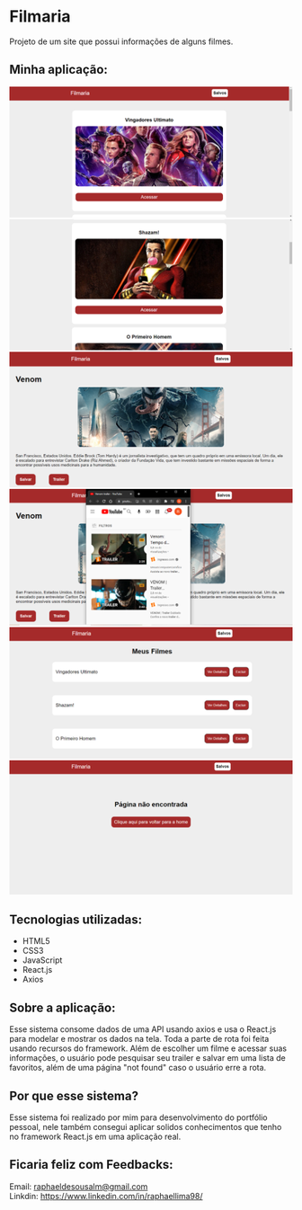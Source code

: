 # Filmaria

Projeto de um site que possui informações de alguns filmes.

## Minha aplicação:

<img src="./public/screenshots/img1.PNG" />
<img src="./public/screenshots/img2.PNG" />
<img src="./public/screenshots/img3.PNG" />
<img src="./public/screenshots/img4.PNG" />
<img src="./public/screenshots/img5.PNG" />
<img src="./public/screenshots/img6.PNG" />

## Tecnologias utilizadas:

<ul>
  <li>HTML5</li>
  <li>CSS3</li>
  <li>JavaScript</li>
  <li>React.js</li>
   <li>Axios</li>
</ul>

## Sobre a aplicação:

Esse sistema consome dados de uma API usando axios e usa o React.js para modelar e mostrar os dados na tela. Toda a parte de rota foi feita usando recursos do
framework. Além de escolher um filme e acessar suas informações, o usuário pode pesquisar seu trailer e salvar em uma lista de favoritos, além de uma página "not found" caso o usuário erre a rota.

## Por que esse sistema?

Esse sistema foi realizado por mim para desenvolvimento do portfólio pessoal, nele também consegui aplicar solidos conhecimentos que tenho no framework React.js
em uma aplicação real.

## Ficaria feliz com Feedbacks:

Email: raphaeldesousalm@gmail.com <br>
Linkdin: https://www.linkedin.com/in/raphaellima98/
